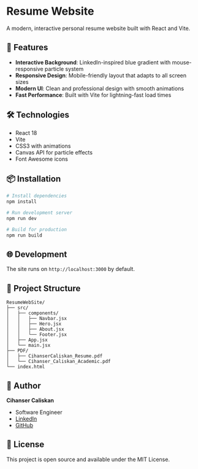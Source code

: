 # Resume Website

A modern, interactive personal resume website built with React and Vite.

## 🚀 Features

- **Interactive Background**: LinkedIn-inspired blue gradient with mouse-responsive particle system
- **Responsive Design**: Mobile-friendly layout that adapts to all screen sizes
- **Modern UI**: Clean and professional design with smooth animations
- **Fast Performance**: Built with Vite for lightning-fast load times

## 🛠️ Technologies

- React 18
- Vite
- CSS3 with animations
- Canvas API for particle effects
- Font Awesome icons

## 📦 Installation

```bash
# Install dependencies
npm install

# Run development server
npm run dev

# Build for production
npm run build
```

## 🌐 Development

The site runs on `http://localhost:3000` by default.

## 📁 Project Structure

```
ResumeWebSite/
├── src/
│   ├── components/
│   │   ├── Navbar.jsx
│   │   ├── Hero.jsx
│   │   ├── About.jsx
│   │   └── Footer.jsx
│   ├── App.jsx
│   └── main.jsx
├── PDF/
│   ├── CihanserCaliskan_Resume.pdf
│   └── Cihanser_Caliskan_Academic.pdf
└── index.html
```

## 👤 Author

**Cihanser Caliskan**
- Software Engineer
- [LinkedIn](https://www.linkedin.com/in/cihanser-caliskan/)
- [GitHub](https://github.com/CihanserC)

## 📄 License

This project is open source and available under the MIT License.
